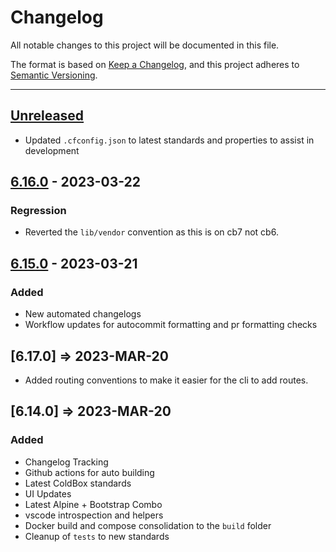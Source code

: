 # Changelog

All notable changes to this project will be documented in this file.

The format is based on [Keep a Changelog](https://keepachangelog.com/en/1.0.0/),
and this project adheres to [Semantic Versioning](https://semver.org/spec/v2.0.0.html).

* * *

## [Unreleased]

- Updated `.cfconfig.json` to latest standards and properties to assist in development

## [6.16.0] - 2023-03-22

### Regression

- Reverted the `lib/vendor` convention as this is on cb7 not cb6.

## [6.15.0] - 2023-03-21

### Added

- New automated changelogs
- Workflow updates for autocommit formatting and pr formatting checks

## [6.17.0] => 2023-MAR-20

- Added routing conventions to make it easier for the cli to add routes.

## [6.14.0] => 2023-MAR-20

### Added

- Changelog Tracking
- Github actions for auto building
- Latest ColdBox standards
- UI Updates
- Latest Alpine + Bootstrap Combo
- vscode introspection and helpers
- Docker build and compose consolidation to the `build` folder
- Cleanup of `tests` to new standards

[Unreleased]: https://github.com/coldbox-templates/supersimple/compare/v6.16.0...HEAD

[6.16.0]: https://github.com/coldbox-templates/supersimple/compare/v6.15.0...v6.16.0

[6.15.0]: https://github.com/coldbox-templates/supersimple/compare/500b6b7f0f95cc6ab417d5abfedf2ef1a9d77e99...v6.15.0

